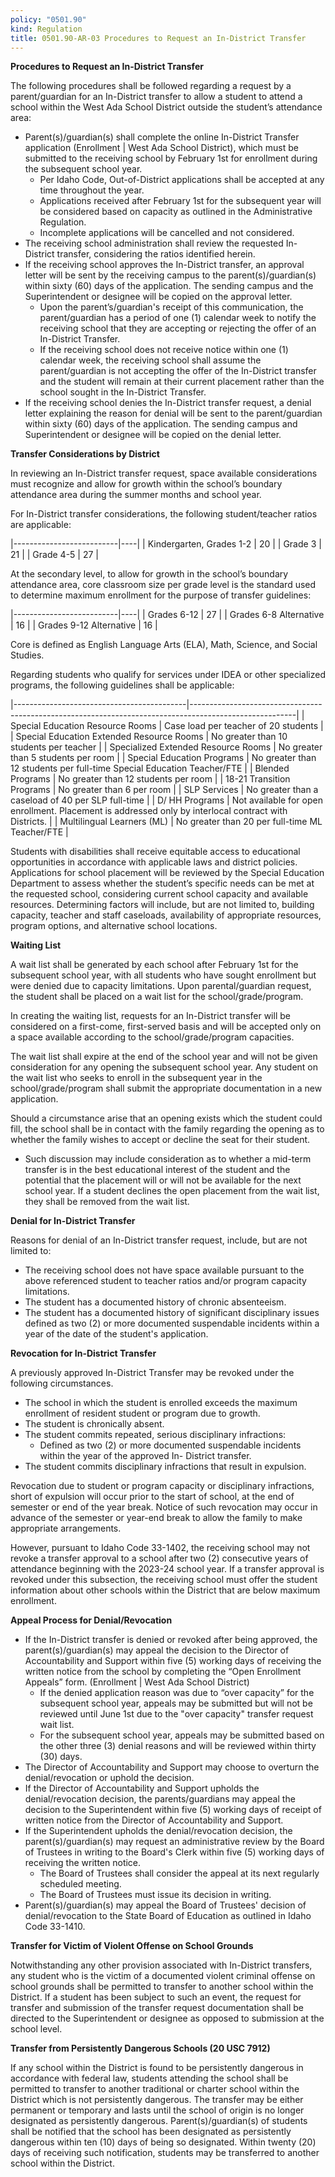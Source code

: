 ```yaml
---
policy: "0501.90"
kind: Regulation
title: 0501.90-AR-03 Procedures to Request an In-District Transfer
---
```


**Procedures to Request an In-District Transfer**

The following procedures shall be followed regarding a request by a parent/guardian for an In-District transfer to allow a student to attend a school within the West Ada School District outside the student’s attendance area:

- Parent(s)/guardian(s) shall complete the online In-District Transfer application (Enrollment | West Ada School District), which must be submitted to the receiving school by February 1st for enrollment during the subsequent school year.
    - Per Idaho Code, Out-of-District applications shall be accepted at any time throughout the year.
    - Applications received after February 1st for the subsequent year will be considered based on capacity as outlined in the Administrative Regulation.
    - Incomplete applications will be cancelled and not considered.
- The receiving school administration shall review the requested In-District transfer, considering the ratios identified herein.
- If the receiving school approves the In-District transfer, an approval letter will be sent by the receiving campus to the parent(s)/guardian(s) within sixty (60) days of the application. The sending campus and the Superintendent or designee will be copied on the approval letter.
    - Upon the parent’s/guardian's receipt of this communication, the parent/guardian has a period of one (1) calendar week to notify the receiving school that they are accepting or rejecting the offer of an In-District Transfer.
    - If the receiving school does not receive notice within one (1) calendar week, the receiving school shall assume the parent/guardian is not accepting the offer of the In-District transfer and the student will remain at their current placement rather than the school sought in the In-District Transfer.
- If the receiving school denies the In-District transfer request, a denial letter explaining the reason for denial will be sent to the parent/guardian within sixty (60) days of the application. The sending campus and Superintendent or designee will be copied on the denial letter.

**Transfer Considerations by District**

In reviewing an In-District transfer request, space available considerations must recognize and allow for growth within the school’s boundary attendance area during the summer months and school year.

For In-District transfer considerations, the following student/teacher ratios are applicable:

|--------------------------|----|
| Kindergarten, Grades 1-2 | 20 |
| Grade 3                  | 21 |
| Grade 4-5                | 27 |

At the secondary level, to allow for growth in the school’s boundary attendance area, core classroom size per grade level is the standard used to determine maximum enrollment for the purpose of transfer guidelines:


|--------------------------|----|
| Grades 6-12              | 27 |
| Grades 6-8 Alternative   | 16 |
| Grades 9-12 Alternative  | 16 |


Core is defined as English Language Arts (ELA), Math, Science, and Social Studies.

Regarding students who qualify for services under IDEA or other specialized programs, the following guidelines shall be applicable:

|-------------------------------------------|--------------------------------------------------------------------------------------------------------|
| Special Education Resource Rooms          | Case load per teacher of 20 students                                                                   |
| Special Education Extended Resource Rooms | No greater than 10 students per teacher                                                                |
| Specialized Extended Resource Rooms       | No greater than 5 students per room                                                                    |
| Special Education Programs                | No greater than 12 students per full-time Special Education Teacher/FTE                                |
| Blended Programs                          | No greater than 12 students per room                                                                   |
| 18-21 Transition Programs                 | No greater than 6 per room                                                                             |
| SLP Services                              | No greater than a caseload of 40 per SLP full-time                                                     |
| D/ HH Programs                            | Not available for open enrollment. Placement is addressed only by interlocal contract with Districts.  |
| Multilingual Learners (ML)                | No greater than 20 per full-time ML Teacher/FTE                                                        |

Students with disabilities shall receive equitable access to educational opportunities in accordance with applicable
laws and district policies. Applications for school placement will be reviewed by the Special Education Department
to assess whether the student’s specific needs can be met at the requested school, considering current school
capacity and available resources. Determining factors will include, but are not limited to, building capacity, teacher
and staff caseloads, availability of appropriate resources, program options, and alternative school locations.

**Waiting List**

A wait list shall be generated by each school after February 1st for the subsequent school year, with all students who have sought enrollment but were denied due to capacity limitations. Upon parental/guardian request, the student shall be placed on a wait list for the school/grade/program.

In creating the waiting list, requests for an In-District transfer will be considered on a first-come, first-served basis and will be accepted only on a space available according to the school/grade/program capacities.

The wait list shall expire at the end of the school year and will not be given consideration for any opening the subsequent school year. Any student on the wait list who seeks to enroll in the subsequent year in the school/grade/program shall submit the appropriate documentation in a new application.

Should a circumstance arise that an opening exists which the student could fill, the school shall be in contact with the family regarding the opening as to whether the family wishes to accept or decline the seat for their student.
- Such discussion may include consideration as to whether a mid-term transfer is in the best educational interest of the student and the potential that the placement will or will not be available for the next school year. If a student declines the open placement from the wait list, they shall be removed from the wait list.

**Denial for In-District Transfer**

Reasons for denial of an In-District transfer request, include, but are not limited to:
- The receiving school does not have space available pursuant to the above referenced student to teacher ratios and/or program capacity limitations.
- The student has a documented history of chronic absenteeism.
- The student has a documented history of significant disciplinary issues defined as two (2) or more documented suspendable incidents within a year of the date of the student's application.

**Revocation for In-District Transfer**

A previously approved In-District Transfer may be revoked under the following circumstances.
- The school in which the student is enrolled exceeds the maximum enrollment of resident student or program due to growth.
- The student is chronically absent.
- The student commits repeated, serious disciplinary infractions:
    - Defined as two (2) or more documented suspendable incidents within the year of the approved In- District transfer.
- The student commits disciplinary infractions that result in expulsion.

Revocation due to student or program capacity or disciplinary infractions, short of expulsion will occur prior to the start of school, at the end of semester or end of the year break. Notice of such revocation may occur in advance of the semester or year-end break to allow the family to make appropriate arrangements.

However, pursuant to Idaho Code 33-1402, the receiving school may not revoke a transfer approval to a school after two (2) consecutive years of attendance beginning with the 2023-24 school year. If a transfer approval is revoked under this subsection, the receiving school must offer the student information about other schools within the District that are below maximum enrollment.

**Appeal Process for Denial/Revocation**

- If the In-District transfer is denied or revoked after being approved, the parent(s)/guardian(s) may appeal the decision to the Director of Accountability and Support within five (5) working days of receiving the written notice from the school by completing the “Open Enrollment Appeals” form. (Enrollment | West Ada School District)
    - If the denied application reason was due to “over capacity” for the subsequent school year, appeals may be submitted but will not be reviewed until June 1st due to the "over capacity" transfer request wait list.
    - For the subsequent school year, appeals may be submitted based on the other three (3) denial reasons and will be reviewed within thirty (30) days.
- The Director of Accountability and Support may choose to overturn the denial/revocation or uphold the decision.
- If the Director of Accountability and Support upholds the denial/revocation decision, the parents/guardians may appeal the decision to the Superintendent within five (5) working days of receipt of written notice from the Director of Accountability and Support.
- If the Superintendent upholds the denial/revocation decision, the parent(s)/guardian(s) may request an administrative review by the Board of Trustees in writing to the Board's Clerk within five (5) working days of receiving the written notice.
    - The Board of Trustees shall consider the appeal at its next regularly scheduled meeting.
    - The Board of Trustees must issue its decision in writing.
- Parent(s)/guardian(s) may appeal the Board of Trustees' decision of denial/revocation to the State Board of Education as outlined in Idaho Code 33-1410.

**Transfer for Victim of Violent Offense on School Grounds**

Notwithstanding any other provision associated with In-District transfers, any student who is the victim of a documented violent criminal offense on school grounds shall be permitted to transfer to another school within the District. If a student has been subject to such an event, the request for transfer and submission of the transfer request documentation shall be directed to the Superintendent or designee as opposed to submission at the school level.

**Transfer from Persistently Dangerous Schools (20 USC 7912)**

If any school within the District is found to be persistently dangerous in accordance with federal law, students attending the school shall be permitted to transfer to another traditional or charter school within the District which is not persistently dangerous. The transfer may be either permanent or temporary and lasts until the school of origin is no longer designated as persistently dangerous. Parent(s)/guardian(s) of students shall be notified that the school has been designated as persistently dangerous within ten (10) days of being so designated. Within twenty (20) days of receiving such notification, students may be transferred to another school within the District.
